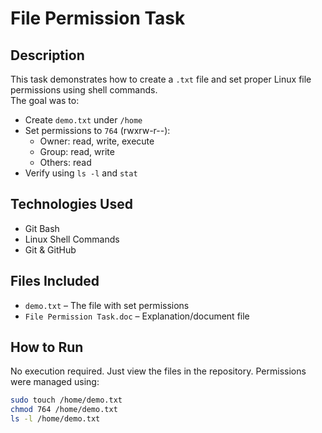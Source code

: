 # File Permission Task

## Description

This task demonstrates how to create a `.txt` file and set proper Linux file permissions using shell commands.  
The goal was to:

- Create `demo.txt` under `/home`
- Set permissions to `764` (rwxrw-r--):
  - Owner: read, write, execute
  - Group: read, write
  - Others: read
- Verify using `ls -l` and `stat`

## Technologies Used

- Git Bash
- Linux Shell Commands
- Git & GitHub

## Files Included

- `demo.txt` – The file with set permissions
- `File Permission Task.doc` – Explanation/document file

## How to Run

No execution required. Just view the files in the repository. Permissions were managed using:

```bash
sudo touch /home/demo.txt
chmod 764 /home/demo.txt
ls -l /home/demo.txt
